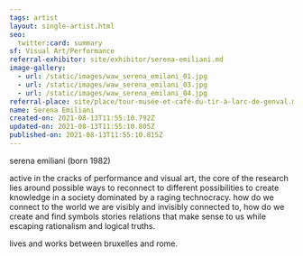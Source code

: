 ```yaml
---
tags: artist
layout: single-artist.html
seo:
  twitter:card: summary
sf: Visual Art/Performance
referral-exhibitor: site/exhibitor/serena-emiliani.md
image-gallery:
  - url: /static/images/waw_serena_emilani_01.jpg
  - url: /static/images/waw_serena_emilani_03.jpg
  - url: /static/images/waw_serena_emilani_04.jpg
referral-place: site/place/tour-musée-et-café-du-tir-à-larc-de-genval.md
name: Serena Emiliani
created-on: 2021-08-13T11:55:10.792Z
updated-on: 2021-08-13T11:55:10.805Z
published-on: 2021-08-13T11:55:10.815Z
---
```

<!--StartFragment-->

serena emiliani (born 1982)



active in the cracks of performance and visual art, the core of the research lies around possible ways to reconnect to different possibilities to create knowledge in a society dominated by a raging technocracy. how do we connect to the world we are visibly and invisibly connected to, how do we create and find symbols stories relations that make sense to us while escaping rationalism and logical truths. 



lives and works between bruxelles and rome. 



<!--EndFragment-->